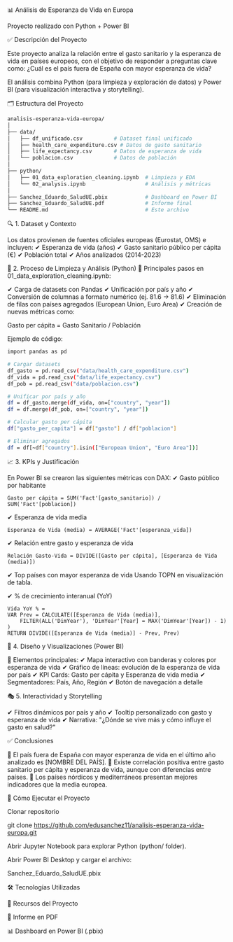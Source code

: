 📊 Análisis de Esperanza de Vida en Europa

Proyecto realizado con Python + Power BI

✅ Descripción del Proyecto

Este proyecto analiza la relación entre el gasto sanitario y la esperanza de vida en países europeos, con el objetivo de responder a preguntas clave como:
¿Cuál es el país fuera de España con mayor esperanza de vida?

El análisis combina Python (para limpieza y exploración de datos) y Power BI (para visualización interactiva y storytelling).

🗂 Estructura del Proyecto
```bash
analisis-esperanza-vida-europa/
│
├── data/
│   ├── df_unificado.csv          # Dataset final unificado
│   ├── health_care_expenditure.csv # Datos de gasto sanitario
│   ├── life_expectancy.csv       # Datos de esperanza de vida
│   └── poblacion.csv             # Datos de población
│
├── python/
│   ├── 01_data_exploration_cleaning.ipynb  # Limpieza y EDA
│   └── 02_analysis.ipynb                   # Análisis y métricas
│
├── Sanchez_Eduardo_SaludUE.pbix            # Dashboard en Power BI
├── Sanchez_Eduardo_SaludUE.pdf             # Informe final
└── README.md                               # Este archivo
````

🔍 1. Dataset y Contexto

Los datos provienen de fuentes oficiales europeas (Eurostat, OMS) e incluyen:
✔ Esperanza de vida (años)
✔ Gasto sanitario público per cápita (€)
✔ Población total
✔ Años analizados (2014-2023)


🧹 2. Proceso de Limpieza y Análisis (Python)
🔑 Principales pasos en 01_data_exploration_cleaning.ipynb:

✔ Carga de datasets con Pandas
✔ Unificación por país y año
✔ Conversión de columnas a formato numérico (ej. 81.6 → 81.6)
✔ Eliminación de filas con países agregados (European Union, Euro Area)
✔ Creación de nuevas métricas como:

Gasto per cápita = Gasto Sanitario / Población

Ejemplo de código:
```bash
import pandas as pd

# Cargar datasets
df_gasto = pd.read_csv("data/health_care_expenditure.csv")
df_vida = pd.read_csv("data/life_expectancy.csv")
df_pob = pd.read_csv("data/poblacion.csv")

# Unificar por país y año
df = df_gasto.merge(df_vida, on=["country", "year"])
df = df.merge(df_pob, on=["country", "year"])

# Calcular gasto per cápita
df["gasto_per_capita"] = df["gasto"] / df["poblacion"]

# Eliminar agregados
df = df[~df["country"].isin(["European Union", "Euro Area"])]
````
📈 3. KPIs y Justificación

En Power BI se crearon las siguientes métricas con DAX:
✔ Gasto público por habitante
```DAX
Gasto per cápita = SUM('Fact'[gasto_sanitario]) / SUM('Fact'[poblacion])
````

✔ Esperanza de vida media
```DAX
Esperanza de Vida (media) = AVERAGE('Fact'[esperanza_vida])
````

✔ Relación entre gasto y esperanza de vida
```DAX
Relación Gasto-Vida = DIVIDE([Gasto per cápita], [Esperanza de Vida (media)])
````

✔ Top países con mayor esperanza de vida
Usando TOPN en visualización de tabla.

✔ % de crecimiento interanual (YoY)
```DAX
Vida YoY % = 
VAR Prev = CALCULATE([Esperanza de Vida (media)],
    FILTER(ALL('DimYear'), 'DimYear'[Year] = MAX('DimYear'[Year]) - 1)
)
RETURN DIVIDE([Esperanza de Vida (media)] - Prev, Prev)
````
🎨 4. Diseño y Visualizaciones (Power BI)

📌 Elementos principales:
✔ Mapa interactivo con banderas y colores por esperanza de vida
✔ Gráfico de líneas: evolución de la esperanza de vida por país
✔ KPI Cards: Gasto per cápita y Esperanza de vida media
✔ Segmentadores: País, Año, Región
✔ Botón de navegación a detalle

🎭 5. Interactividad y Storytelling

✔ Filtros dinámicos por país y año
✔ Tooltip personalizado con gasto y esperanza de vida
✔ Narrativa: "¿Dónde se vive más y cómo influye el gasto en salud?"

✅ Conclusiones

📌 El país fuera de España con mayor esperanza de vida en el último año analizado es [NOMBRE DEL PAÍS].
📌 Existe correlación positiva entre gasto sanitario per cápita y esperanza de vida, aunque con diferencias entre países.
📌 Los países nórdicos y mediterráneos presentan mejores indicadores que la media europea.

🚀 Cómo Ejecutar el Proyecto

Clonar repositorio

git clone https://github.com/edusanchez11/analisis-esperanza-vida-europa.git

Abrir Jupyter Notebook para explorar Python (python/ folder).

Abrir Power BI Desktop y cargar el archivo:

Sanchez_Eduardo_SaludUE.pbix

🛠 Tecnologías Utilizadas








📎 Recursos del Proyecto

📄 Informe en PDF

📊 Dashboard en Power BI (.pbix)
